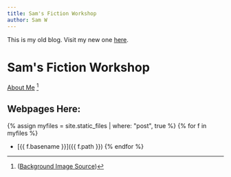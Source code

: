 ```yaml
---
title: Sam's Fiction Workshop
author: Sam W
---
```


This is my old blog. Visit my new one [here](https://quajzen.blogspot.com).

# Sam's Fiction Workshop

[About Me](./about/) [^image-source]

## Webpages Here:

{% assign myfiles = site.static_files | where: "post", true %}
{% for f in myfiles %}
* [{{ f.basename }}]({{ f.path }})
{% endfor %}


[^image-source]: ([Background Image Source](https://donjon.bin.sh))

<link rel="stylesheet" href="./rpg-styles.css">


